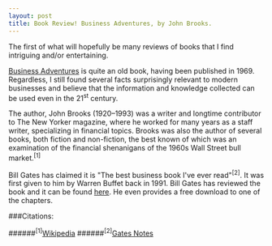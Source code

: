 ```yaml
---
layout: post
title: Book Review! Business Adventures, by John Brooks.
---
```


The first of what will hopefully be many reviews of books that I find intriguing and/or entertaining.

[Business Adventures](https://www.goodreads.com/book/show/4191136-business-adventures) is quite an old book, having been published in 1969. Regardless, I still found several facts surprisingly relevant to modern businesses and believe that the information and knowledge collected can be used even in the 21<sup>st</sup> century.

The author, John Brooks (1920–1993) was a writer and longtime contributor to The New Yorker magazine, where he worked for many years as a staff writer, specializing in financial topics. Brooks was also the author of several books, both fiction and non-fiction, the best known of which was an examination of the financial shenanigans of the 1960s Wall Street bull market.<sup>[1]</sup>

Bill Gates has claimed it is "The best business book I've ever read"<sup>[2]</sup>. It was first given to him by Warren Buffet back in 1991. Bill Gates has reviewed the book and it can be found [here](http://www.gatesnotes.com/Books/Business-Adventures). He even provides a free download to one of the chapters.



###Citations:

######<sup>[1]</sup>[Wikipedia](https://en.wikipedia.org/wiki/John_Brooks_%28writer%29)
######<sup>[2]</sup>[Gates Notes](http://www.gatesnotes.com/Books/Business-Adventures)
